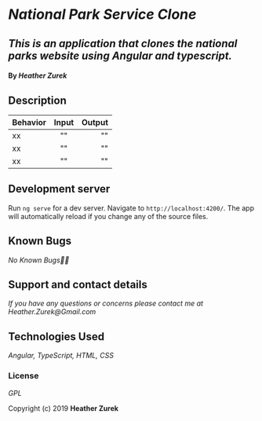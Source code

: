 # _National Park Service Clone_

## _This is an application that clones the national parks website using Angular and typescript._

#### By _**Heather Zurek**_

## Description

| Behavior | Input | Output |
| ------------- |:-------------:| -----:|
| xx | "" | "" |
| xx | "" | "" |
| xx | "" | "" |

## Development server

Run `ng serve` for a dev server. Navigate to `http://localhost:4200/`. The app will automatically reload if you change any of the source files.

## Known Bugs

_No Known Bugs🐛🐞_

## Support and contact details

_If you have any questions or concerns please contact me at Heather.Zurek@Gmail.com_

## Technologies Used

_Angular, TypeScript, HTML, CSS_

### License

*GPL*

Copyright (c) 2019 **Heather Zurek**
